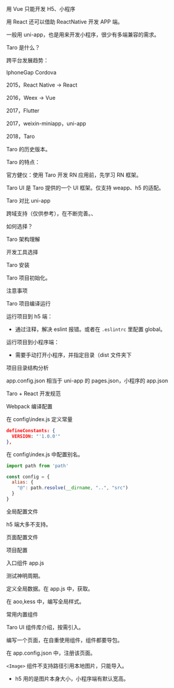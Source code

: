 用 Vue 只能开发 H5、小程序

用 React 还可以借助 ReactNative 开发 APP 端。

一般用 uni-app，也是用来开发小程序，很少有多端兼容的需求。



Taro 是什么？



跨平台发展趋势：

IphoneGap Cordova

2015，React Native -> React

2016，Weex -> Vue

2017，Flutter

2017，weixin-miniapp，uni-app

2018，Taro



Taro 的历史版本。



Taro 的特点：

官方健仪：使用 Taro 开发 RN 应用前，先学习 RN 框架。

Taro UI 是 Taro 提供的一个 UI 框架。仅支持 weapp、h5 的适配。



Taro 对比 uni-app

跨域支持（仅供参考），在不断完善。、

如何选择？



Taro 架构理解



开发工具选择



Taro 安装



Taro 项目初始化。

注意事项



Taro 项目编译运行

运行项目到 h5 端：

- 通过注释，解决 eslint 报错。或者在 `.eslintrc` 里配置 global。

运行项目到小程序端：

- 需要手动打开小程序，并指定目录（dist 文件夹下



项目目录结构分析

app.config.json 相当于 uni-app 的 pages.json，小程序的 app.json



Taro + React 开发规范



Webpack 编译配置

在 config\index.js 定义常量

```json
defineConstants: {
  VERSION: "'1.0.0'"
},
```

在 config\index.js 中配置别名。

```js
import path from 'path'

const config = {
  alias: {
    "@": path.resolve(__dirname, "..", "src")
  }
}
```



全局配置文件

h5 端大多不支持。



页面配置文件



项目配置



入口组件 app.js

测试神明周期。

定义全局数据。在 app.js 中，获取。

在 aoo,kess 中，编写全局样式。



常用内置组件

Taro UI 组件库介绍，按需引入。

编写一个页面，在自重使用组件，组件都要导包。

在 app.config.json 中，注册该页面。

`<Image>` 组件不支持路径引用本地图片，只能导入。

- h5 用的是图片本身大小，小程序端有默认宽高。

